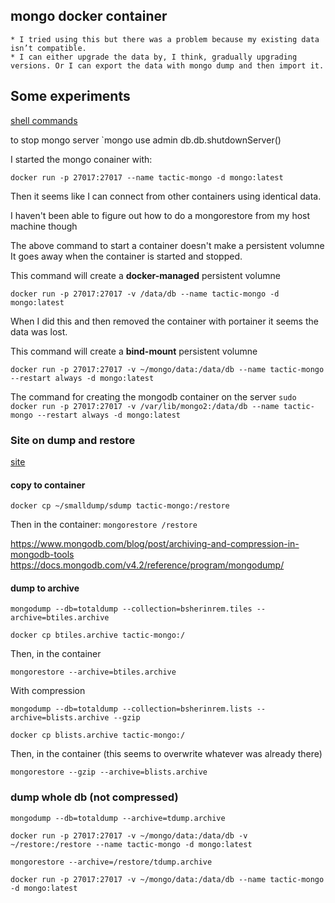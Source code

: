 
## mongo docker container

	* I tried using this but there was a problem because my existing data isn’t compatible.
	* I can either upgrade the data by, I think, gradually upgrading versions. Or I can export the data with mongo dump and then import it.
	

## Some experiments

[shell commands](https://docs.mongodb.com/manual/reference/mongo-shell/)

to stop mongo server
`mongo
use admin
db.db.shutdownServer()

I started the mongo conainer with:

`docker run -p 27017:27017 --name tactic-mongo -d mongo:latest`

Then it seems like I can connect from other containers using identical data.

I haven't been able to figure out how to do a mongorestore from my host machine though

The above command to start a container doesn't make a persistent volumne
It goes away when the container is started and stopped.

This command will create a **docker-managed** persistent volumne

`docker run -p 27017:27017 -v /data/db --name tactic-mongo -d mongo:latest`

When I did this and then removed the container with portainer it seems the data was lost.

This command will create a **bind-mount** persistent volumne

`docker run -p 27017:27017 -v ~/mongo/data:/data/db --name tactic-mongo --restart always -d mongo:latest`

The command for creating the mongodb container on the server
`sudo docker run -p 27017:27017 -v /var/lib/mongo2:/data/db --name tactic-mongo --restart always -d mongo:latest`

### Site on dump and restore

[site](https://dominicmotuka.com/posts/mongodump-and-mongorestore-mongodb-database/)


#### copy to container

`docker cp ~/smalldump/sdump tactic-mongo:/restore`

Then in the container:
`mongorestore /restore`

https://www.mongodb.com/blog/post/archiving-and-compression-in-mongodb-tools
https://docs.mongodb.com/v4.2/reference/program/mongodump/

#### dump to archive

`mongodump --db=totaldump --collection=bsherinrem.tiles --archive=btiles.archive`

`docker cp btiles.archive tactic-mongo:/`

Then, in the container

`mongorestore --archive=btiles.archive`

With compression

`mongodump --db=totaldump --collection=bsherinrem.lists --archive=blists.archive --gzip`

`docker cp blists.archive tactic-mongo:/`

Then, in the container (this seems to overwrite whatever was already there)

`mongorestore --gzip --archive=blists.archive`

### dump whole db (not compressed)

`mongodump --db=totaldump --archive=tdump.archive`

`docker run -p 27017:27017 -v ~/mongo/data:/data/db -v ~/restore:/restore --name tactic-mongo -d mongo:latest`

`mongorestore --archive=/restore/tdump.archive`

`docker run -p 27017:27017 -v ~/mongo/data:/data/db --name tactic-mongo -d mongo:latest`
